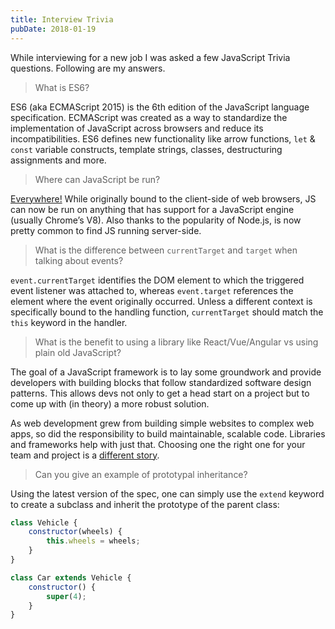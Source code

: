 ```yaml
---
title: Interview Trivia
pubDate: 2018-01-19
---
```


While interviewing for a new job I was asked a few JavaScript Trivia questions. Following are my answers.

> What is ES6?

ES6 (aka ECMAScript 2015) is the 6th edition of the JavaScript language specification. ECMAScript was created as a way to standardize the implementation of JavaScript across browsers and reduce its incompatibilities. ES6 defines new functionality like arrow functions, `let` & `const` variable constructs, template strings, classes, destructuring assignments and more.

> Where can JavaScript be run?

[Everywhere!](http://johnny-five.io/) While originally bound to the client-side of web browsers, JS can now be run on anything that has support for a JavaScript engine (usually Chrome’s V8). Also thanks to the popularity of Node.js, is now pretty common to find JS running server-side.

> What is the difference between `currentTarget` and `target` when talking about events?

`event.currentTarget` identifies the DOM element to which the triggered event listener was attached to, whereas `event.target` references the element where the event originally occurred. Unless a different context is specifically bound to the handling function, `currentTarget` should match the `this` keyword in the handler.

> What is the benefit to using a library like React/Vue/Angular vs using plain old JavaScript?

The goal of a JavaScript framework is to lay some groundwork and provide developers with building blocks that follow standardized software design patterns. This allows devs not only to get a head start on a project but to come up with (in theory) a more robust solution.

As web development grew from building simple websites to complex web apps, so did the responsibility to build maintainable, scalable code. Libraries and frameworks help with just that. Choosing one the right one for your team and project is a [different story](http://www.commitstrip.com/en/2015/09/16/how-to-choose-the-right-javascript-framework/).

> Can you give an example of prototypal inheritance?

Using the latest version of the spec, one can simply use the `extend` keyword to create a
subclass and inherit the prototype of the parent class:

```js
class Vehicle {
	constructor(wheels) {
		this.wheels = wheels;
	}
}

class Car extends Vehicle {
	constructor() {
		super(4);
	}
}
```
